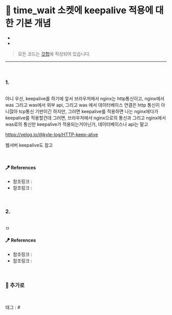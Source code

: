 <p align="center">
<img src="">
</p>

# 🎹 time_wait 소켓에 keepalive 적용에 대한 기본 개념

* 
* 

> 모든 코드는 [깃헙](https://github.com/sooolog/dev-spring-springboot)에 작성되어 있습니다.

* * *

<br>



### 1.

<p align="center">
<img src="">
</p>

아니 우선, keepalive를 하기에 앞서 브라우저에서 nginx는 http통신이고, nginx에서 was 그리고 was에서 외부 api, 그리고 was
에서 데이터베이스 연결은 http 통신이 아니잖아 tcp통신 기반이긴 하지만, 그러면 keepalive를 적용하면 나는 nginx에다가 keepalive를 적용할건데
그러면, 브라우저에서 nginx으로의 통신과 그리고 nginx에서 was로의 통신만 keepalive가 적용되는거아닌가, 데이터베이스나 api는 말고

https://velog.io/@kyle-log/HTTP-keep-alive

웹서버 keepalive도 참고

<br>

#### 🪁 References
* 참조링크 : []()
* 참조링크 : []()

<br>



### 2.

<p align="center">
<img src="">
</p>

ㅁ

#### 🪁 References
* 참조링크 : []()
* 참조링크 : []()

<br>



### 🚀 추가로

<br>



태그 : #